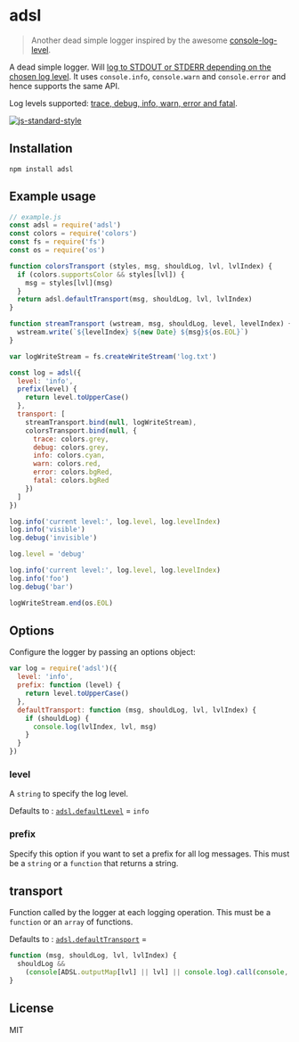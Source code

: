 # adsl

> Another dead simple logger inspired by the awesome [console-log-level](https://github.com/watson/console-log-level).


A dead simple logger. Will [log to STDOUT or STDERR depending on the
chosen log level](https://github.com/enten/adsl/blob/master/index.js#L59). It uses `console.info`, `console.warn` and
`console.error` and hence supports the same API.

Log levels supported: [trace, debug, info, warn, error and fatal](https://github.com/enten/adsl/blob/master/index.js#L57).

[![js-standard-style](https://img.shields.io/badge/code%20style-standard-brightgreen.svg?style=flat)](https://github.com/feross/standard)

## Installation

```
npm install adsl
```

## Example usage

```js
// example.js
const adsl = require('adsl')
const colors = require('colors')
const fs = require('fs')
const os = require('os')

function colorsTransport (styles, msg, shouldLog, lvl, lvlIndex) {
  if (colors.supportsColor && styles[lvl]) {
    msg = styles[lvl](msg)
  }
  return adsl.defaultTransport(msg, shouldLog, lvl, lvlIndex)
}

function streamTransport (wstream, msg, shouldLog, level, levelIndex) {
  wstream.write(`${levelIndex} ${new Date} ${msg}${os.EOL}`)
}

var logWriteStream = fs.createWriteStream('log.txt')

const log = adsl({
  level: 'info',
  prefix(level) {
    return level.toUpperCase()
  },
  transport: [
    streamTransport.bind(null, logWriteStream),
    colorsTransport.bind(null, {
      trace: colors.grey,
      debug: colors.grey,
      info: colors.cyan,
      warn: colors.red,
      error: colors.bgRed,
      fatal: colors.bgRed
    })
  ]
})

log.info('current level:', log.level, log.levelIndex)
log.info('visible')
log.debug('invisible')

log.level = 'debug'

log.info('current level:', log.level, log.levelIndex)
log.info('foo')
log.debug('bar')

logWriteStream.end(os.EOL)

```

## Options

Configure the logger by passing an options object:

```js
var log = require('adsl')({
  level: 'info',
  prefix: function (level) {
    return level.toUpperCase()
  },
  defaultTransport: function (msg, shouldLog, lvl, lvlIndex) {
    if (shouldLog) {
      console.log(lvlIndex, lvl, msg)
    }
  }
})
```

### level

A `string` to specify the log level.

Defaults to :
[`adsl.defaultLevel`](https://github.com/enten/adsl/blob/master/index.js#L58) = `info`

### prefix

Specify this option if you want to set a prefix for all log messages.
This must be a `string` or a `function` that returns a string.

## transport

Function called by the logger at each logging operation.
This must be a `function` or an `array` of functions.

Defaults to : [`adsl.defaultTransport`](https://github.com/enten/adsl/blob/master/index.js#L64) =

```javascript
function (msg, shouldLog, lvl, lvlIndex) {
  shouldLog &&
    (console[ADSL.outputMap[lvl] || lvl] || console.log).call(console, msg)
}
```

## License

MIT
